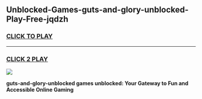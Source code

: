 
## Unblocked-Games-guts-and-glory-unblocked-Play-Free-jqdzh
<h3>
<a href="https://premium76.site?title=guts-and-glory-unblocked&ref=12A">CLICK TO PLAY</a></h3>
<hr>

<h3>
<a href="https://premium76.site?title=guts-and-glory-unblocked&ref=12A">CLICK 2 PLAY</a>
  
</h3>

<a href="https://premium76.site?title=guts-and-glory-unblocked&ref=12A"><img src="https://clearcache.store/games.png"></a>


**guts-and-glory-unblocked games unblocked: Your Gateway to Fun and Accessible Online Gaming**
